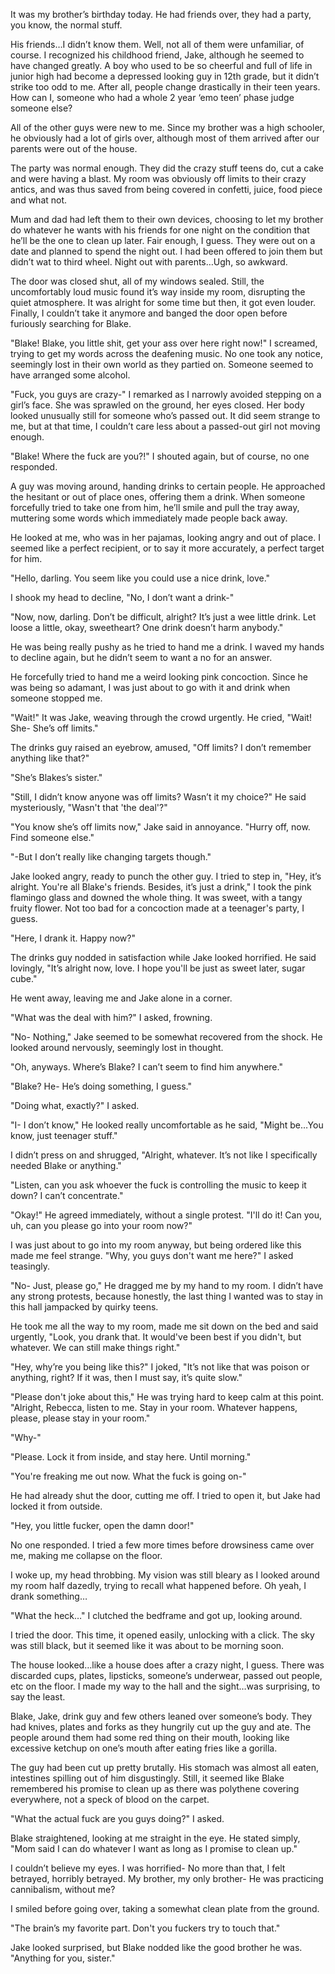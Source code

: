 It was my brother’s birthday today. He had friends over, they had a party, you know, the normal stuff. 

His friends…I didn’t know them. Well, not all of them were unfamiliar, of course. I recognized his childhood friend, Jake, although he seemed to have changed greatly. A boy who used to be so cheerful and full of life in junior high had become a depressed looking guy in 12th grade, but it didn’t strike too odd to me. After all, people change drastically in their teen years. How can I, someone who had a whole 2 year ‘emo teen’ phase judge someone else?

All of the other guys were new to me. Since my brother was a high schooler, he obviously had a lot of girls over, although most of them arrived after our parents were out of the house.

The party was normal enough. They did the crazy stuff teens do, cut a cake and were having a blast. My room was obviously off limits to their crazy antics, and was thus saved from being covered in confetti, juice, food piece and what not.

Mum and dad had left them to their own devices, choosing to let my brother do whatever he wants with his friends for one night on the condition that he’ll be the one to clean up later. Fair enough, I guess. They were out on a date and planned to spend the night out. I had been offered to join them but didn’t wat to third wheel. Night out with parents…Ugh, so awkward.

The door was closed shut, all of my windows sealed. Still, the uncomfortably loud music found it’s way inside my room, disrupting the quiet atmosphere. It was alright for some time but then, it got even louder. Finally, I couldn’t take it anymore and banged the door open before furiously searching for Blake.

"Blake! Blake, you little shit, get your ass over here right now!" I screamed, trying to get my words across the deafening music. No one took any notice, seemingly lost in their own world as they partied on. Someone seemed to have arranged some alcohol.

"Fuck, you guys are crazy-" I remarked as I narrowly avoided stepping on a girl’s face. She was sprawled on the ground, her eyes closed. Her body looked unusually still for someone who’s passed out. It did seem strange to me, but at that time, I couldn’t care less about a passed-out girl not moving enough.

"Blake! Where the fuck are you?!" I shouted again, but of course, no one responded. 

A guy was moving around, handing drinks to certain people. He approached the hesitant or out of place ones, offering them a drink. When someone forcefully tried to take one from him, he’ll smile and pull the tray away, muttering some words which immediately made people back away.

He looked at me, who was in her pajamas, looking angry and out of place. I seemed like a perfect recipient, or to say it more accurately, a perfect target for him. 

"Hello, darling. You seem like you could use a nice drink, love."

I shook my head to decline, "No, I don’t want a drink-"

"Now, now, darling. Don’t be difficult, alright? It’s just a wee little drink. Let loose a little, okay, sweetheart? One drink doesn’t harm anybody."

He was being really pushy as he tried to hand me a drink. I waved my hands to decline again, but he didn’t seem to want a no for an answer.

He forcefully tried to hand me a weird looking pink concoction. Since he was being so adamant, I was just about to go with it and drink when someone stopped me.

"Wait!" It was Jake, weaving through the crowd urgently. He cried, "Wait! She- She’s off limits."

The drinks guy raised an eyebrow, amused, "Off limits? I don’t remember anything like that?"

"She’s Blakes’s sister."

"Still, I didn’t know anyone was off limits? Wasn’t it my choice?" He said mysteriously, "Wasn't that 'the deal'?"

"You know she’s off limits now," Jake said in annoyance. "Hurry off, now. Find someone else."

"-But I don’t really like changing targets though."

Jake looked angry, ready to punch the other guy. I tried to step in, "Hey, it’s alright. You're all Blake's friends. Besides, it’s just a drink," I took the pink flamingo glass and downed the whole thing. It was sweet, with a tangy fruity flower. Not too bad for a concoction made at a teenager's party, I guess.

"Here, I drank it. Happy now?"

The drinks guy nodded in satisfaction while Jake looked horrified. He said lovingly, "It’s alright now, love. I hope you'll be just as sweet later, sugar cube."

He went away, leaving me and Jake alone in a corner. 

"What was the deal with him?" I asked, frowning.

"No- Nothing," Jake seemed to be somewhat recovered from the shock. He looked around nervously, seemingly lost in thought. 

"Oh, anyways. Where’s Blake? I can’t seem to find him anywhere."

"Blake? He- He’s doing something, I guess."

"Doing what, exactly?" I asked.

"I- I don’t know," He looked really uncomfortable as he said, "Might be…You know, just teenager stuff."

I didn’t press on and shrugged, "Alright, whatever. It’s not like I specifically needed Blake or anything."

"Listen, can you ask whoever the fuck is controlling the music to keep it down? I can’t concentrate."

"Okay!" He agreed immediately, without a single protest. "I'll do it! Can you, uh, can you please go into your room now?"

I was just about to go into my room anyway, but being ordered like this made me feel strange. "Why, you guys don't want me here?" I asked teasingly.

"No- Just, please go," He dragged me by my hand to my room. I didn’t have any strong protests, because honestly, the last thing I wanted was to stay in this hall jampacked by quirky teens.

He took me all the way to my room, made me sit down on the bed and said urgently, "Look, you drank that. It would've been best if you didn't, but whatever. We can still make things right."

"Hey, why’re you being like this?" I joked, "It’s not like that was poison or anything, right? If it was, then I must say, it’s quite slow."

"Please don't joke about this," He was trying hard to keep calm at this point. "Alright, Rebecca, listen to me. Stay in your room. Whatever happens, please, please stay in your room."

"Why-"

"Please. Lock it from inside, and stay here. Until morning."

"You're freaking me out now. What the fuck is going on-"

He had already shut the door, cutting me off. I tried to open it, but Jake had locked it from outside.

"Hey, you little fucker, open the damn door!"

No one responded. I tried a few more times before drowsiness came over me, making me collapse on the floor.

I woke up, my head throbbing. My vision was still bleary as I looked around my room half dazedly, trying to recall what happened before. Oh yeah, I drank something…

"What the heck…" I clutched the bedframe and got up, looking around. 

I tried the door. This time, it opened easily, unlocking with a click. The sky was still black, but it seemed like it was about to be morning soon.

The house looked…like a house does after a crazy night, I guess. There was discarded cups, plates, lipsticks, someone’s underwear, passed out people, etc on the floor. I made my way to the hall and the sight…was surprising, to say the least.

Blake, Jake, drink guy and few others leaned over someone’s body. They had knives, plates and forks as they hungrily cut up the guy and ate. The people around them had some red thing on their mouth, looking like excessive ketchup on one’s mouth after eating fries like a gorilla. 

The guy had been cut up pretty brutally. His stomach was almost all eaten, intestines spilling out of him disgustingly. Still, it seemed like Blake remembered his promise to clean up as there was polythene covering everywhere, not a speck of blood on the carpet.

"What the actual fuck are you guys doing?" I asked.

Blake straightened, looking at me straight in the eye. He stated simply, "Mom said I can do whatever I want as long as I promise to clean up."

I couldn’t believe my eyes. I was horrified- No more than that, I felt betrayed, horribly betrayed. My brother, my only brother- He was practicing cannibalism, without me?

I smiled before going over, taking a somewhat clean plate from the ground. 

"The brain’s my favorite part. Don't you fuckers try to touch that."

Jake looked surprised, but Blake nodded like the good brother he was. "Anything for you, sister."
